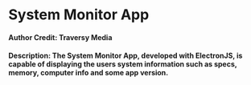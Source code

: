 # System Monitor App

#### Author Credit: Traversy Media
#### Description: The System Monitor App, developed with ElectronJS, is capable of displaying the users system information such as specs, memory, computer info and some app version.
